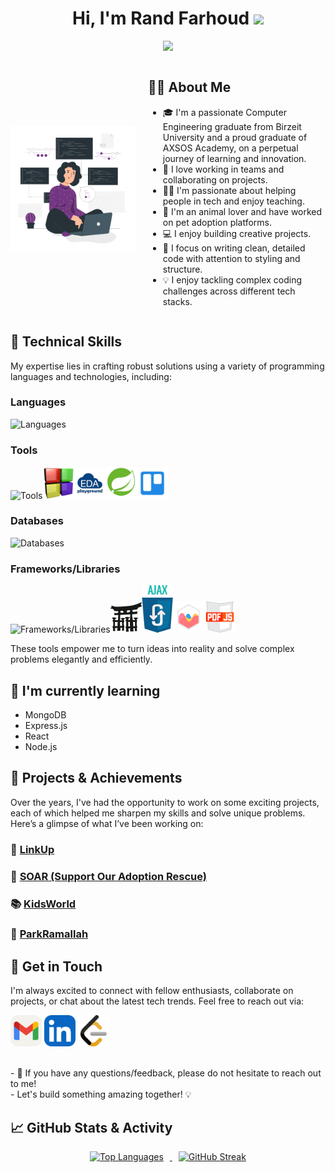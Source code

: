 <h1 align="center">
Hi, I'm Rand Farhoud
  <img src="https://media.giphy.com/media/hvRJCLFzcasrR4ia7z/giphy.gif" width="30"></h1>
<p align="center">
  <a href="https://github.com/DenverCoder1/readme-typing-svg"><img src="https://readme-typing-svg.herokuapp.com?lines=Computer+Engineer+🖥️+💻;Full+Stack+Web+Developer+💻+🌐;Always+Learning+New+Things+📚&center=true&width=380&height=45"></a>
</p>

<!-- About Me Section with GIF and text side by side -->
<div style="display: flex; align-items: center; justify-content: center;">
  <img src="Version control.gif" width="200" style="margin-right: 20px;" alt="Version Control GIF">
  <div>
    <h2>👩‍💻 About Me</h2>
    <ul>
      <li>🎓 I'm a passionate Computer Engineering graduate from Birzeit University and a proud graduate of AXSOS Academy, on a perpetual journey of learning and innovation.</li>
      <li>👥 I love working in teams and collaborating on projects.</li>
      <li>👩‍🏫 I'm passionate about helping people in tech and enjoy teaching.</li>
      <li>🐾 I'm an animal lover and have worked on pet adoption platforms.</li>
      <li>💻 I enjoy building creative projects.</li>
      <li>🎯 I focus on writing clean, detailed code with attention to styling and structure.</li>
      <li>💡 I enjoy tackling complex coding challenges across different tech stacks.</li>
    </ul>
  </div>
</div>

## 💼 Technical Skills

My expertise lies in crafting robust solutions using a variety of programming languages and technologies, including:

### Languages
<img src="https://skillicons.dev/icons?i=python,java,html,css,js,c" alt="Languages" />

### Tools
<img src="https://skillicons.dev/icons?i=git,github,vscode,pycharm,eclipse,postman" alt="Tools" /><img src="codeBlock.png" alt="Codeblocks" width="50" /><img src="eda.png" alt="EDA Playground" width="50" /><img src="sts.png" alt="STS SpringTool (STS)" width="50" /><img src="Trello.png" alt="Trello" width="50" />

### Databases
<img src="https://skillicons.dev/icons?i=mysql,firebase" alt="Databases" />

### Frameworks/Libraries
<img src="https://skillicons.dev/icons?i=flask,jquery,aws,spring" alt="Frameworks/Libraries" /><img src="R.png" alt="Jinja2" width="50" /><img src="a.png" alt="Ajax" width="50" /><img src="chartjs.svg" alt="Chartjs" width="50" /><img src="pdf.svg" alt="pdfjs" width="50" />

These tools empower me to turn ideas into reality and solve complex problems elegantly and efficiently. 

## 🌱 I'm currently learning

- MongoDB
- Express.js
- React
- Node.js

## 🚀 Projects & Achievements
Over the years, I've had the opportunity to work on some exciting projects, each of which helped me sharpen my skills and solve unique problems. Here’s a glimpse of what I’ve been working on:

### 🔗 [LinkUp](https://github.com/mustafataha5/LinkUp)

### 🐾 [SOAR (Support Our Adoption Rescue)](https://github.com/SaidQT/SOAR)

### 📚 [KidsWorld](https://github.com/Farhoud-Rand/KidsWorld)

### 🚗 [ParkRamallah](https://github.com/Farhoud-Rand/ParkRamallah)

## 🤝 Get in Touch

I'm always excited to connect with fellow enthusiasts, collaborate on projects, or chat about the latest tech trends. Feel free to reach out via:

[<img src="Gmail-Light.svg" width="50" height="50">](mailto:r.farhoud2000@gmail.com)
[<img src="LinkedIn.svg" width="50" height="50">](https://www.linkedin.com/in/rand-farhoud-301b64184/)
[<img src="leetcode.svg" width="50" height="50">](https://leetcode.com/Rand_Farhoud/)

</br>
- 💬 If you have any questions/feedback, please do not hesitate to reach out to me!
</br>
- Let's build something amazing together! 💡

## 📈 GitHub Stats & Activity
<p align="center">
  <a href="https://github.com/Farhoud-Rand">
    <img src="https://github-readme-stats.vercel.app/api/top-langs/?username=Farhoud-Rand&layout=compact&theme=tokyonight" alt="Top Languages" style="margin-right: 10px;" />
  </a>
  <a href="https://git.io/streak-stats">
    <img src="https://github-readme-streak-stats.herokuapp.com?user=Farhoud-Rand&theme=tokyonight" alt="GitHub Streak"  style="margin-left: 10px;" />
  </a>
</p>
